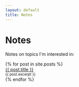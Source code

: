 ```yaml
---
layout: default
title: Notes
---
```


<h1>Notes</h1>

Notes on topics I'm interested in:
<section>
{% for post in site.posts %}
<article>
  <a href="{{ post.url }}">
    {{ post.title }}
  </a>
  <br/>
  <small>
    {{ post.excerpt }}
  </small>
</article>
{% endfor %}
</section>